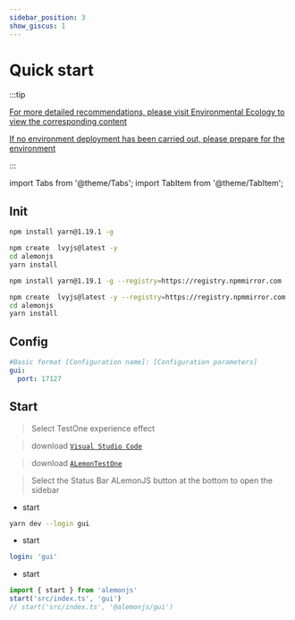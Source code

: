 ```yaml
---
sidebar_position: 3
show_giscus: 1
---
```


# Quick start

:::tip

[For more detailed recommendations, please visit Environmental Ecology to view the corresponding content](/docs/intro)

[If no environment deployment has been carried out, please prepare for the environment](/docs/environment)

:::

import Tabs from '@theme/Tabs';
import TabItem from '@theme/TabItem';

## Init

<Tabs>
  <TabItem value="0" label="npmjs" default>
   
   
```sh title="The document adopts yarn dependency tool uniformly"
npm install yarn@1.19.1 -g 
```

```sh title="Using templates"
npm create  lvyjs@latest -y
cd alemonjs
yarn install
```

  </TabItem>
  <TabItem value="1" label="npmmirror">
 
 
```sh title="The document adopts yarn dependency tool uniformly"
npm install yarn@1.19.1 -g --registry=https://registry.npmmirror.com
```

```sh title="Using templates"
npm create  lvyjs@latest -y --registry=https://registry.npmmirror.com
cd alemonjs
yarn install
```

  </TabItem>
</Tabs>
 
## Config

```yaml title="alemon.config.yaml"
#Basic format [Configuration name]: [Configuration parameters]
gui:
  port: 17127
```

## Start

> Select TestOne experience effect

> download [`Visual Studio Code`](https://code.visualstudio.com/)

> download [`ALemonTestOne`](https://marketplace.visualstudio.com/items?itemName=lemonadex.alemonjs-testone)

> Select the Status Bar ALemonJS button at the bottom to open the sidebar

- start

```sh title="Start in development mode and select GUI"
yarn dev --login gui
```

- start

```yaml title="alemon.config.yaml"
login: 'gui'
```

- start

```ts title="index.js"
import { start } from 'alemonjs'
start('src/index.ts', 'gui')
// start('src/index.ts', '@alemonjs/gui')
```
